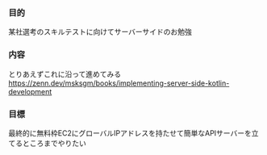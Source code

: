 ### 目的

某社選考のスキルテストに向けてサーバーサイドのお勉強

### 内容

とりあえずこれに沿って進めてみる
https://zenn.dev/msksgm/books/implementing-server-side-kotlin-development

### 目標
最終的に無料枠EC2にグローバルIPアドレスを持たせて簡単なAPIサーバーを立てるところまでやりたい
